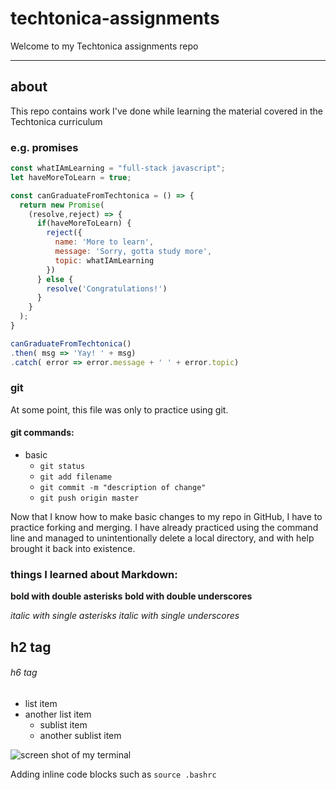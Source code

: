 # techtonica-assignments
Welcome to my Techtonica assignments repo

___

## about
This repo contains work I've done while learning the material covered in the Techtonica curriculum

### e.g. promises
```javascript
const whatIAmLearning = "full-stack javascript";
let haveMoreToLearn = true;

const canGraduateFromTechtonica = () => {
  return new Promise(
    (resolve,reject) => {
      if(haveMoreToLearn) {
        reject({
          name: 'More to learn',
          message: 'Sorry, gotta study more',
          topic: whatIAmLearning
        })
      } else {
        resolve('Congratulations!')
      }
    }
  );
}

canGraduateFromTechtonica()
.then( msg => 'Yay! ' + msg)
.catch( error => error.message + ' ' + error.topic)
```

### git
At some point, this file was only to practice using git.

#### git commands:
* basic
  * `git status`
  * `git add filename`
  * `git commit -m "description of change"`
  * `git push origin master`

Now that I know how to make basic changes to my repo in GitHub, I have to practice forking and merging. I have already practiced using the command line and managed to unintentionally delete a local directory, and with help brought it back into existence.

### things I learned about Markdown:

**bold with double asterisks**
__bold with double underscores__

*italic with single asterisks*
_italic with single underscores_

## h2 tag

###### h6 tag

* list item
* another list item
  * sublist item
  * another sublist item
  
![screen shot of my terminal](Naomi_Quinones-bash-profile.png)

Adding inline code blocks such as `source .bashrc`